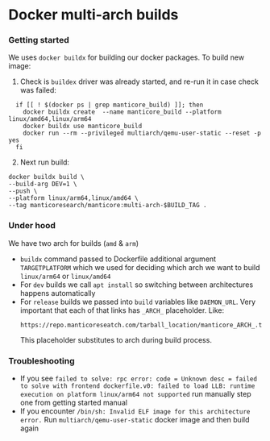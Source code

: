 # Docker multi-arch builds

### Getting started

We uses `docker buildx` for building our docker packages. To build new image:
1) Check is `buildex` driver was already started, and re-run it in case check was failed:
  ```shell
    if [[ ! $(docker ps | grep manticore_build) ]]; then
      docker buildx create  --name manticore_build --platform linux/amd64,linux/arm64
      docker buildx use manticore_build
      docker run --rm --privileged multiarch/qemu-user-static --reset -p yes
    fi
  ```
2) Next run build:
  ```shell
  docker buildx build \
  --build-arg DEV=1 \
  --push \
  --platform linux/arm64,linux/amd64 \
  --tag manticoresearch/manticore:multi-arch-$BUILD_TAG .
  ```

### Under hood
 
We have two arch for builds (`amd` & `arm`)
* `buildx` command passed to Dockerfile additional argument `TARGETPLATFORM`
    which we used for deciding which arch we want to build `linux/arm64` or `linux/amd64`
* For `dev` builds we call `apt install` so switching between architectures happens automatically
* For `release` builds we passed into `build` variables like `DAEMON_URL`. 
    Very important that each of that links has `_ARCH_` placeholder. Like: 
    ```
    https://repo.manticoreseatch.com/tarball_location/manticore_ARCH_.tgz
    ``` 
    This placeholder substitutes to arch during build process.

### Troubleshooting
* If you see `failed to solve: rpc error: code = Unknown desc = failed to solve with frontend dockerfile.v0: failed to load LLB: runtime execution on platform linux/arm64 not supported` run manually step one from getting started manual
* If you encounter `/bin/sh: Invalid ELF image for this architecture error.` Run `multiarch/qemu-user-static` docker image and then build again
